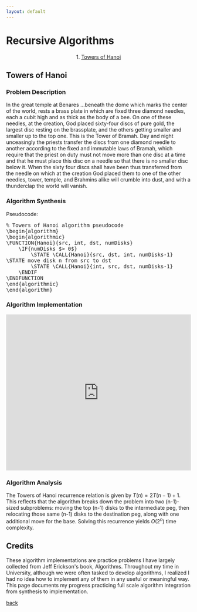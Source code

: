 ```yaml
---
layout: default
---
```


# Recursive Algorithms

<p align="center">
  1. <a href="#Towers%20of%20Hanoi">Towers of Hanoi</a>
</p>

## Towers of Hanoi

### Problem Description
In the great temple at Benares ...beneath the dome which marks the center of the world, rests a brass plate in which are fixed three diamond needles, each a cubit high and as thick as the body of a bee. On one of these needles, at the creation, God placed sixty-four discs of pure gold, the largest disc resting on the brassplate, and the others getting smaller and smaller up to the top one. This is the Tower of Bramah. Day and night unceasingly the priests transfer the discs from one diamond needle to another according to the fixed and immutable laws of Bramah, which require that the priest on duty must not move more than one disc at a time and that he must place this disc on a needle so that there is no smaller disc below it. When the sixty four discs shall have been thus transferred from the needle on which at the creation God placed them to one of the other needles, tower, temple, and Brahmins alike will crumble into dust, and with a thunderclap the world will vanish.

### Algorithm Synthesis
Pseudocode:
<pre id="quicksort" class="pseudocode">
% Towers of Hanoi algorithm pseudocode
\begin{algorithm}
\begin{algorithmic}
\FUNCTION{Hanoi}{src, int, dst, numDisks}
    \IF{numDisks $> 0$} 
        \STATE \CALL{Hanoi}{src, dst, int, numDisks-1}
\STATE move disk n from src to dst
        \STATE \CALL{Hanoi}{int, src, dst, numDisks-1}
    \ENDIF
\ENDFUNCTION
\end{algorithmic}
\end{algorithm}
</pre>

### Algorithm Implementation
<iframe src="https://trinket.io/embed/python/623f6a05f8?runOption=run" width="100%" height="425" frameborder="0" marginwidth="0" marginheight="0" allowfullscreen></iframe>

### Algorithm Analysis
The Towers of Hanoi recurrence relation is given by $T(n) = 2T(n-1) + 1$. This reflects that the algorithm breaks down the problem into two (n-1)-sized subproblems: moving the top (n-1) disks to the intermediate peg, then relocating those same (n-1) disks to the destination peg, along with one additional move for the base. Solving this recurrence yields $O(2^n)$ time complexity. 


## Credits
These algorithm implementations are practice problems I have largely collected from Jeff Erickson's book, Algorithms. Throughout my time in University, although we were often tasked to develop algorithms, I realized I had no idea how to implement any of them in any useful or meaningful way. This page documents my progress practicing full scale algorithm integration from synthesis to implementation.

[back](./)

<script>
    pseudocode.renderClass("pseudocode");
</script>

